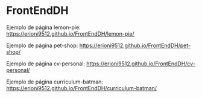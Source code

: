 # FrontEndDH

Ejemplo de página lemon-pie: https://erioni9512.github.io/FrontEndDH/lemon-pie/

Ejemplo de página pet-shop: https://erioni9512.github.io/FrontEndDH/pet-shop/

Ejemplo de página cv-personal: https://erioni9512.github.io/FrontEndDH/cv-personal/

Ejemplo de página curriculum-batman: https://erioni9512.github.io/FrontEndDH/curriculum-batman/
